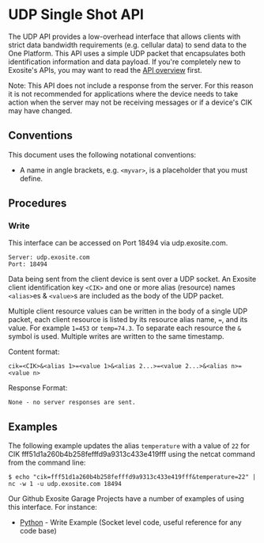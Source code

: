 # UDP Single Shot API

The UDP API provides a low-overhead interface that allows clients with strict data bandwidth requirements (e.g. cellular data) to send data to the One Platform. This API uses a simple UDP packet that encapsulates both identification information and data payload. If you're completely new to Exosite's APIs, you may want to read the [API       overview](../README.md) first.

Note: This API does not include a response from the server.  For this reason it is not recommended for applications where the device needs to take action when the server may not be receiving messages or if a device's CIK may have changed.  

## Conventions

This document uses the following notational conventions:

* A name in angle brackets, e.g. `<myvar>`, is a placeholder that you must define.

## Procedures

### Write 

This interface can be accessed on Port 18494 via udp.exosite.com.

```
Server: udp.exosite.com
Port: 18494
```

Data being sent from the client device is sent over a UDP socket. An Exosite client identification key `<CIK>` and one or more alias (resource) names `<alias>`es & `<value>`s are included as the body of the UDP packet.

Multiple client resource values can be written in the body of a single UDP packet, each client resource is listed by its resource alias name, `=`, and its value. For example `1=453` or `temp=74.3`. To separate each resource the `&` symbol is used. Multiple writes are written to the same timestamp.

Content format:

```
cik=<CIK>&<alias 1>=<value 1>&<alias 2...>=<value 2...>&<alias n>=<value n>
```

Response Format:

```
None - no server responses are sent.
```

## Examples

The following example updates the alias `temperature` with a value of `22` for CIK fff51d1a260b4b258fefffd9a9313c433e419fff using the netcat command from the command line:

```
$ echo "cik=fff51d1a260b4b258fefffd9a9313c433e419fff&temperature=22" | nc -w 1 -u udp.exosite.com 18494
```

Our Github Exosite Garage Projects have a number of examples of using this interface. For instance:

* [Python](https://github.com/exosite-garage/udp_single_shot) - Write Example (Socket level code, useful reference for any code base)

